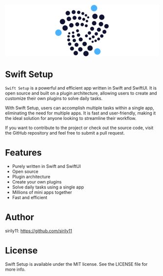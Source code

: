 ![logo](./images/logo.png)

# Swift Setup

`Swift Setup` is a powerful and efficient app written in Swift and SwiftUI. It is open source and built on a plugin architecture, allowing users to create and customize their own plugins to solve daily tasks.

With Swift Setup, users can accomplish multiple tasks within a single app, eliminating the need for multiple apps. It is fast and user-friendly, making it the ideal solution for anyone looking to streamline their workflow.

If you want to contribute to the project or check out the source code, visit the GitHub repository and feel free to submit a pull request.

# Features

- Purely written in Swift and SwiftUI
- Open source
- Plugin architecture
- Create your own plugins
- Solve daily tasks using a single app
- Millions of mini apps together
- Fast and efficient

# Author

sirily11:
https://github.com/sirily11

# License

Swift Setup is available under the MIT license. See the LICENSE file for more info.
